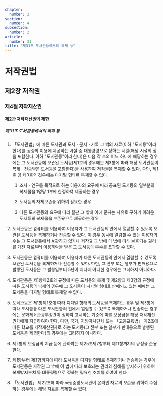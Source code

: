 ```yaml
---
chapter:
  number: 2
section:
  number: 4
subsection:
  number: 2
article:
  number: 31
title: "제31조 도서관등에서의 복제 등"
---
```

# 저작권법

## 제2장 저작권

### 제4절 저작재산권

#### 제2관 저작재산권의 제한

##### 제31조 도서관등에서의 복제 등

1. 「도서관법」에 따른 도서관과 도서ㆍ문서ㆍ기록 그 밖의 자료(이하 "도서등"이라 한다)를 공중의 이용에 제공하는 시설 중 대통령령으로 정하는 시설(해당 시설의 장을 포함한다. 이하 "도서관등"이라 한다)은 다음 각 호의 어느 하나에 해당하는 경우에는 그 도서관등에 보관된 도서등(제1호의 경우에는 제3항에 따라 해당 도서관등이 복제ㆍ전송받은 도서등을 포함한다)을 사용하여 저작물을 복제할 수 있다. 다만, 제1호 및 제3호의 경우에는 디지털 형태로 복제할 수 없다.

    1. 조사ㆍ연구를 목적으로 하는 이용자의 요구에 따라 공표된 도서등의 일부분의 복제물을 1명당 1부에 한정하여 제공하는 경우

    2. 도서등의 자체보존을 위하여 필요한 경우

    3. 다른 도서관등의 요구에 따라 절판 그 밖에 이에 준하는 사유로 구하기 어려운 도서등의 복제물을 보존용으로 제공하는 경우

2. 도서관등은 컴퓨터를 이용하여 이용자가 그 도서관등의 안에서 열람할 수 있도록 보관된 도서등을 복제하거나 전송할 수 있다. 이 경우 동시에 열람할 수 있는 이용자의 수는 그 도서관등에서 보관하고 있거나 저작권 그 밖에 이 법에 따라 보호되는 권리를 가진 자로부터 이용허락을 받은 그 도서등의 부수를 초과할 수 없다.

3. 도서관등은 컴퓨터를 이용하여 이용자가 다른 도서관등의 안에서 열람할 수 있도록 보관된 도서등을 복제하거나 전송할 수 있다. 다만, 그 전부 또는 일부가 판매용으로 발행된 도서등은 그 발행일부터 5년이 지나지 아니한 경우에는 그러하지 아니하다.

4. 도서관등은 제1항제2호의 규정에 따른 도서등의 복제 및 제2항과 제3항의 규정에 따른 도서등의 복제의 경우에 그 도서등이 디지털 형태로 판매되고 있는 때에는 그 도서등을 디지털 형태로 복제할 수 없다.

5. 도서관등은 제1항제1호에 따라 디지털 형태의 도서등을 복제하는 경우 및 제3항에 따라 도서등을 다른 도서관등의 안에서 열람할 수 있도록 복제하거나 전송하는 경우에는 문화체육관광부장관이 정하여 고시하는 기준에 따른 보상금을 해당 저작재산권자에게 지급하여야 한다. 다만, 국가, 지방자치단체 또는 「고등교육법」 제2조에 따른 학교를 저작재산권자로 하는 도서등(그 전부 또는 일부가 판매용으로 발행된 도서등은 제외한다)의 경우에는 그러하지 아니하다.

6. 제5항의 보상금의 지급 등에 관하여는 제25조제7항부터 제11항까지의 규정을 준용한다.

7. 제1항부터 제3항까지에 따라 도서등을 디지털 형태로 복제하거나 전송하는 경우에 도서관등은 저작권 그 밖에 이 법에 따라 보호되는 권리의 침해를 방지하기 위하여 복제방지조치 등 대통령령으로 정하는 필요한 조치를 하여야 한다.

8. 「도서관법」 제22조에 따라 국립중앙도서관이 온라인 자료의 보존을 위하여 수집하는 경우에는 해당 자료를 복제할 수 있다.
